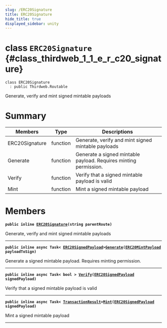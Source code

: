 ```yaml
---
slug: /ERC20Signature
title: ERC20Signature
hide_title: true
displayed_sidebar: unity
---
```


# class `ERC20Signature` {#class_thirdweb_1_1_e_r_c20_signature}

```
class ERC20Signature
  : public Thirdweb.Routable
```

Generate, verify and mint signed mintable payloads

# Summary

| Members        | Type     | Descriptions                                                     |
| -------------- | -------- | ---------------------------------------------------------------- |
| ERC20Signature | function | Generate, verify and mint signed mintable payloads               |
| Generate       | function | Generate a signed mintable payload. Requires minting permission. |
| Verify         | function | Verify that a signed mintable payload is valid                   |
| Mint           | function | Mint a signed mintable payload                                   |

# Members

**`public inline `[`ERC20Signature`](#class_thirdweb_1_1_e_r_c20_signature_1a24462dd79c205e7cda11618a76423550)`(string parentRoute)`**

Generate, verify and mint signed mintable payloads

---

**`public inline async Task< `[`ERC20SignedPayload`](docs/unity/ERC20SignedPayload.md#struct_thirdweb_1_1_e_r_c20_signed_payload)`>`[`Generate`](#class_thirdweb_1_1_e_r_c20_signature_1aa52e5be7ae05b4426963bd14457a7b65)`(`[`ERC20MintPayload`](docs/unity/ERC20MintPayload.md#class_thirdweb_1_1_e_r_c20_mint_payload)` payloadToSign)`**

Generate a signed mintable payload. Requires minting permission.

---

**`public inline async Task< bool > `[`Verify`](#class_thirdweb_1_1_e_r_c20_signature_1afe9d849bba0d6afb1541ca183c2017b2)`(`[`ERC20SignedPayload`](docs/unity/ERC20SignedPayload.md#struct_thirdweb_1_1_e_r_c20_signed_payload)` signedPayload)`**

Verify that a signed mintable payload is valid

---

**`public inline async Task< `[`TransactionResult`](docs/unity/TransactionResult.md#class_thirdweb_1_1_transaction_result)`>`[`Mint`](#class_thirdweb_1_1_e_r_c20_signature_1a63464c4c5c2cacd9d14cf82b118a2171)`(`[`ERC20SignedPayload`](docs/unity/ERC20SignedPayload.md#struct_thirdweb_1_1_e_r_c20_signed_payload)` signedPayload)`**

Mint a signed mintable payload

---
